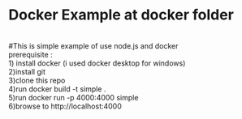 # Docker Example at docker folder 
<br />
#This is simple example of use node.js  and docker
<br />
prerequisite :
<br />
1) install docker (i used docker desktop for windows)
<br />
2)install git
<br />
3)clone this repo
<br />
4)run docker build -t simple .
<br />
5)run docker run -p 4000:4000 simple
<br />
6)browse to http://localhost:4000
